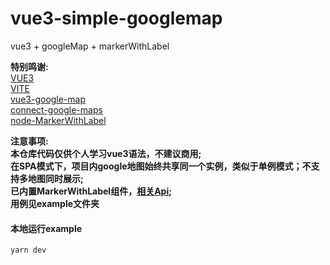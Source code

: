 # vue3-simple-googlemap
vue3 + googleMap + markerWithLabel

**特别鸣谢:**  
[VUE3](https://v3.vuejs.org/api/application-config.html)  
[VITE](https://github.com/vitejs/vite#dev-server-proxy)  
[vue3-google-map](https://github.com/inocan-group/vue3-google-map)  
[connect-google-maps](https://github.com/inocan-group/connect-google-maps)  
[node-MarkerWithLabel](https://github.com/jesstelford/node-MarkerWithLabel)  


**注意事项:**  
**本仓库代码仅供个人学习vue3语法，不建议商用;**  
**在SPA模式下，项目内google地图始终共享同一个实例，类似于单例模式；不支持多地图同时展示;**  
**已内置MarkerWithLabel组件，[相关Api](https://github.com/jesstelford/node-MarkerWithLabel);**  
**用例见example文件夹**


#### 本地运行example
```shell script
yarn dev
```
